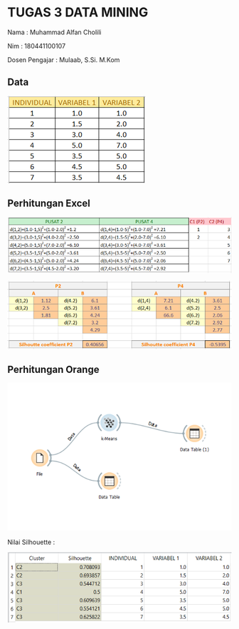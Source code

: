# **TUGAS 3 DATA MINING**

Nama : Muhammad Alfan Cholili

Nim : 180441100107

Dosen Pengajar : Mulaab, S.Si. M.Kom



## Data

![](img\1.PNG)

## Perhitungan Excel

![](img\2.PNG)

![](img\3.PNG)

## Perhitungan Orange

![](img\4.PNG)

Nilai Silhouette :

![](img\5.PNG)